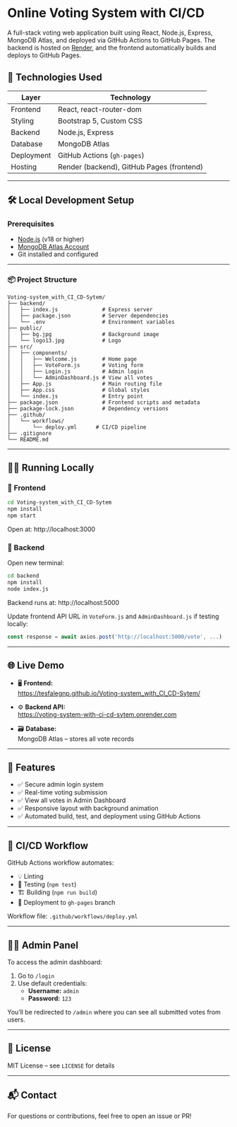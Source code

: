 
# Online Voting System with CI/CD

A full-stack voting web application built using React, Node.js, Express, MongoDB Atlas, and deployed via GitHub Actions to GitHub Pages. The backend is hosted on [Render](https://render.com), and the frontend automatically builds and deploys to GitHub Pages.



## 🧰 Technologies Used

| Layer | Technology |
|-------|------------|
| Frontend | React, react-router-dom |
| Styling | Bootstrap 5, Custom CSS |
| Backend | Node.js, Express |
| Database | MongoDB Atlas |
| Deployment | GitHub Actions (`gh-pages`) |
| Hosting | Render (backend), GitHub Pages (frontend) |

---

## 🛠 Local Development Setup

### Prerequisites

- [Node.js](https://nodejs.org/) (v18 or higher)
- [MongoDB Atlas Account](https://www.mongodb.com/cloud/atlas)
- Git installed and configured

---
### 📦 Project Structure

```
Voting-system_with_CI_CD-Sytem/
├── backend/
│   ├── index.js              # Express server
│   ├── package.json          # Server dependencies
│   └── .env                  # Environment variables
├── public/
│   ├── bg.jpg                # Background image
│   └── logo13.jpg            # Logo
├── src/
│   ├── components/
│   │   ├── Welcome.js        # Home page
│   │   ├── VoteForm.js       # Voting form
│   │   ├── Login.js          # Admin login
│   │   └── AdminDashboard.js # View all votes
│   ├── App.js                # Main routing file
│   ├── App.css               # Global styles
│   └── index.js              # Entry point
├── package.json              # Frontend scripts and metadata
├── package-lock.json         # Dependency versions
├── .github/
│   └── workflows/
│       └── deploy.yml      # CI/CD pipeline
├── .gitignore
└── README.md
```

---

## 🏃‍♂️ Running Locally

### 🔹 Frontend

```bash
cd Voting-system_with_CI_CD-Sytem
npm install
npm start
```

Open at: http://localhost:3000

### 🔹 Backend

Open new terminal:

```bash
cd backend
npm install
node index.js
```

Backend runs at: http://localhost:5000

Update frontend API URL in `VoteForm.js` and `AdminDashboard.js` if testing locally:

```js
const response = await axios.post('http://localhost:5000/vote', ...)
```

---

## 🌐 Live Demo

- 🖥️ **Frontend:**  
  https://tesfalegnp.github.io/Voting-system_with_CI_CD-Sytem/

- ⚙️ **Backend API:**  
  https://voting-system-with-ci-cd-sytem.onrender.com

- 🗃️ **Database:**  
  MongoDB Atlas – stores all vote records

---

## 🧪 Features

- ✅ Secure admin login system
- ✅ Real-time voting submission
- ✅ View all votes in Admin Dashboard
- ✅ Responsive layout with background animation
- ✅ Automated build, test, and deployment using GitHub Actions

---

## 🔄 CI/CD Workflow

GitHub Actions workflow automates:

- 💡 Linting
- 🧪 Testing (`npm test`)
- 🏗️ Building (`npm run build`)
- 🚀 Deployment to `gh-pages` branch

Workflow file: `.github/workflows/deploy.yml`

---

## 👨‍💻 Admin Panel

To access the admin dashboard:

1. Go to `/login`
2. Use default credentials:
   - **Username:** `admin`
   - **Password:** `123`

You’ll be redirected to `/admin` where you can see all submitted votes from users.

---

## 🧾 License

MIT License – see `LICENSE` for details

---

## 📬 Contact

For questions or contributions, feel free to open an issue or PR!
```
